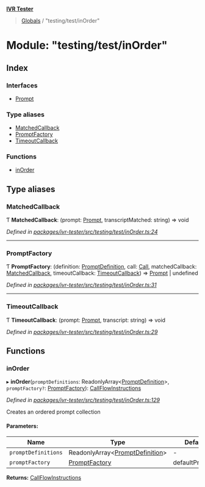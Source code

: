 **[IVR Tester](../README.md)**

> [Globals](../README.md) / "testing/test/inOrder"

# Module: "testing/test/inOrder"

## Index

### Interfaces

* [Prompt](../interfaces/_testing_test_inorder_.prompt.md)

### Type aliases

* [MatchedCallback](_testing_test_inorder_.md#matchedcallback)
* [PromptFactory](_testing_test_inorder_.md#promptfactory)
* [TimeoutCallback](_testing_test_inorder_.md#timeoutcallback)

### Functions

* [inOrder](_testing_test_inorder_.md#inorder)

## Type aliases

### MatchedCallback

Ƭ  **MatchedCallback**: (prompt: [Prompt](../interfaces/_testing_test_inorder_.prompt.md), transcriptMatched: string) => void

*Defined in [packages/ivr-tester/src/testing/test/inOrder.ts:24](https://github.com/SketchingDev/ivr-tester/blob/e17074e/packages/ivr-tester/src/testing/test/inOrder.ts#L24)*

___

### PromptFactory

Ƭ  **PromptFactory**: (definition: [PromptDefinition](../interfaces/_testing_test_conditions_promptdefinition_.promptdefinition.md), call: [Call](../interfaces/_call_call_.call.md), matchedCallback: [MatchedCallback](_testing_test_inorder_.md#matchedcallback), timeoutCallback: [TimeoutCallback](_testing_test_inorder_.md#timeoutcallback)) => [Prompt](../interfaces/_testing_test_inorder_.prompt.md) \| undefined

*Defined in [packages/ivr-tester/src/testing/test/inOrder.ts:31](https://github.com/SketchingDev/ivr-tester/blob/e17074e/packages/ivr-tester/src/testing/test/inOrder.ts#L31)*

___

### TimeoutCallback

Ƭ  **TimeoutCallback**: (prompt: [Prompt](../interfaces/_testing_test_inorder_.prompt.md), transcript: string) => void

*Defined in [packages/ivr-tester/src/testing/test/inOrder.ts:29](https://github.com/SketchingDev/ivr-tester/blob/e17074e/packages/ivr-tester/src/testing/test/inOrder.ts#L29)*

## Functions

### inOrder

▸ **inOrder**(`promptDefinitions`: ReadonlyArray\<[PromptDefinition](../interfaces/_testing_test_conditions_promptdefinition_.promptdefinition.md)>, `promptFactory?`: [PromptFactory](_testing_test_inorder_.md#promptfactory)): [CallFlowInstructions](../interfaces/_testing_test_callflowtestdefinition_.callflowinstructions.md)

*Defined in [packages/ivr-tester/src/testing/test/inOrder.ts:129](https://github.com/SketchingDev/ivr-tester/blob/e17074e/packages/ivr-tester/src/testing/test/inOrder.ts#L129)*

Creates an ordered prompt collection

#### Parameters:

Name | Type | Default value |
------ | ------ | ------ |
`promptDefinitions` | ReadonlyArray\<[PromptDefinition](../interfaces/_testing_test_conditions_promptdefinition_.promptdefinition.md)> | - |
`promptFactory` | [PromptFactory](_testing_test_inorder_.md#promptfactory) | defaultPromptFactory |

**Returns:** [CallFlowInstructions](../interfaces/_testing_test_callflowtestdefinition_.callflowinstructions.md)
